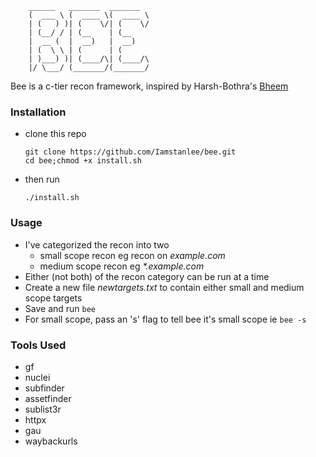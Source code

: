 ```
	______   _______  _______
	(  ___ \ (  ____ \(  ____ \
	| (   ) )| (    \/| (    \/
	| (__/ / | (__    | (__
	|  __ (  |  __)   |  __)
	| (  \ \ | (      | (
	| )___) )| (____/\| (____/\
	|/ \___/ (_______/(_______/
```

Bee is a c-tier recon framework, inspired by Harsh-Bothra's [Bheem](https://github.com/harsh-bothra/Bheem)

### Installation

- clone this repo
  ```
  git clone https://github.com/Iamstanlee/bee.git
  cd bee;chmod +x install.sh
  ```
- then run
  ```
  ./install.sh
  ```

### Usage

- I've categorized the recon into two
  - small scope recon eg recon on _example.com_
  - medium scope recon eg _\*.example.com_
- Either (not both) of the recon category can be run at a time
- Create a new file _newtargets.txt_ to contain either small and medium scope targets
- Save and run `bee`
- For small scope, pass an 's' flag to tell bee it's small scope ie `bee -s`

### Tools Used

- gf
- nuclei
- subfinder
- assetfinder
- sublist3r
- httpx
- gau
- waybackurls
